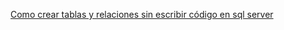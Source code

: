 [Como crear tablas y relaciones sin escribir código en sql server](https://www.youtube.com/watch?v=EnFrBZOoa38)
